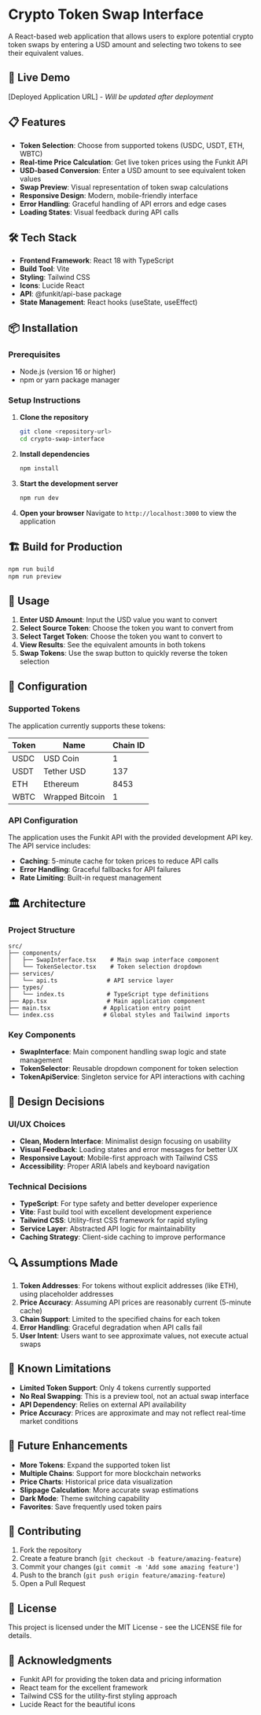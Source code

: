 # Crypto Token Swap Interface

A React-based web application that allows users to explore potential crypto token swaps by entering a USD amount and selecting two tokens to see their equivalent values.

## 🚀 Live Demo

[Deployed Application URL] - *Will be updated after deployment*

## 📋 Features

- **Token Selection**: Choose from supported tokens (USDC, USDT, ETH, WBTC)
- **Real-time Price Calculation**: Get live token prices using the Funkit API
- **USD-based Conversion**: Enter a USD amount to see equivalent token values
- **Swap Preview**: Visual representation of token swap calculations
- **Responsive Design**: Modern, mobile-friendly interface
- **Error Handling**: Graceful handling of API errors and edge cases
- **Loading States**: Visual feedback during API calls

## 🛠️ Tech Stack

- **Frontend Framework**: React 18 with TypeScript
- **Build Tool**: Vite
- **Styling**: Tailwind CSS
- **Icons**: Lucide React
- **API**: @funkit/api-base package
- **State Management**: React hooks (useState, useEffect)

## 📦 Installation

### Prerequisites

- Node.js (version 16 or higher)
- npm or yarn package manager

### Setup Instructions

1. **Clone the repository**
   ```bash
   git clone <repository-url>
   cd crypto-swap-interface
   ```

2. **Install dependencies**
   ```bash
   npm install
   ```

3. **Start the development server**
   ```bash
   npm run dev
   ```

4. **Open your browser**
   Navigate to `http://localhost:3000` to view the application

## 🏗️ Build for Production

```bash
npm run build
npm run preview
```

## 🎯 Usage

1. **Enter USD Amount**: Input the USD value you want to convert
2. **Select Source Token**: Choose the token you want to convert from
3. **Select Target Token**: Choose the token you want to convert to
4. **View Results**: See the equivalent amounts in both tokens
5. **Swap Tokens**: Use the swap button to quickly reverse the token selection

## 🔧 Configuration

### Supported Tokens

The application currently supports these tokens:

| Token | Name | Chain ID |
|-------|------|----------|
| USDC | USD Coin | 1 |
| USDT | Tether USD | 137 |
| ETH | Ethereum | 8453 |
| WBTC | Wrapped Bitcoin | 1 |

### API Configuration

The application uses the Funkit API with the provided development API key. The API service includes:

- **Caching**: 5-minute cache for token prices to reduce API calls
- **Error Handling**: Graceful fallbacks for API failures
- **Rate Limiting**: Built-in request management

## 🏛️ Architecture

### Project Structure

```
src/
├── components/
│   ├── SwapInterface.tsx    # Main swap interface component
│   └── TokenSelector.tsx    # Token selection dropdown
├── services/
│   └── api.ts              # API service layer
├── types/
│   └── index.ts            # TypeScript type definitions
├── App.tsx                 # Main application component
├── main.tsx               # Application entry point
└── index.css              # Global styles and Tailwind imports
```

### Key Components

- **SwapInterface**: Main component handling swap logic and state management
- **TokenSelector**: Reusable dropdown component for token selection
- **TokenApiService**: Singleton service for API interactions with caching

## 🎨 Design Decisions

### UI/UX Choices

- **Clean, Modern Interface**: Minimalist design focusing on usability
- **Visual Feedback**: Loading states and error messages for better UX
- **Responsive Layout**: Mobile-first approach with Tailwind CSS
- **Accessibility**: Proper ARIA labels and keyboard navigation

### Technical Decisions

- **TypeScript**: For type safety and better developer experience
- **Vite**: Fast build tool with excellent development experience
- **Tailwind CSS**: Utility-first CSS framework for rapid styling
- **Service Layer**: Abstracted API logic for maintainability
- **Caching Strategy**: Client-side caching to improve performance

## 🔍 Assumptions Made

1. **Token Addresses**: For tokens without explicit addresses (like ETH), using placeholder addresses
2. **Price Accuracy**: Assuming API prices are reasonably current (5-minute cache)
3. **Chain Support**: Limited to the specified chains for each token
4. **Error Handling**: Graceful degradation when API calls fail
5. **User Intent**: Users want to see approximate values, not execute actual swaps

## 🚨 Known Limitations

- **Limited Token Support**: Only 4 tokens currently supported
- **No Real Swapping**: This is a preview tool, not an actual swap interface
- **API Dependency**: Relies on external API availability
- **Price Accuracy**: Prices are approximate and may not reflect real-time market conditions

## 🔮 Future Enhancements

- **More Tokens**: Expand the supported token list
- **Multiple Chains**: Support for more blockchain networks
- **Price Charts**: Historical price data visualization
- **Slippage Calculation**: More accurate swap estimations
- **Dark Mode**: Theme switching capability
- **Favorites**: Save frequently used token pairs

## 🤝 Contributing

1. Fork the repository
2. Create a feature branch (`git checkout -b feature/amazing-feature`)
3. Commit your changes (`git commit -m 'Add some amazing feature'`)
4. Push to the branch (`git push origin feature/amazing-feature`)
5. Open a Pull Request

## 📄 License

This project is licensed under the MIT License - see the LICENSE file for details.

## 🙏 Acknowledgments

- Funkit API for providing the token data and pricing information
- React team for the excellent framework
- Tailwind CSS for the utility-first styling approach
- Lucide React for the beautiful icons